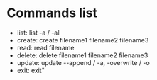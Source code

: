 # Commands list
- list: list -a / -all
- create: create filename1 filename2 filename3
- read: read filename
- delete: delete filename1 filename2 filename3
- update: update --append / -a, -overwrite / -o
- exit: exit"
